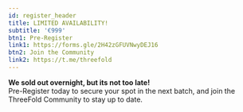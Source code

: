 ```yaml
---
id: register_header
title: LIMITED AVAILABILITY!
subtitle: '€999'
btn1: Pre-Register
link1: https://forms.gle/2H42zGFUVNwyDEJ16
btn2: Join the Community
link2: https://t.me/threefold
---
```


**We sold out overnight, but its not too late!** 
<br/>
Pre-Register today to secure your spot in the next batch, and join the ThreeFold Community to stay up to date.